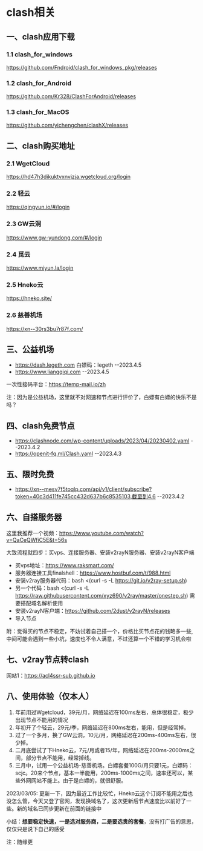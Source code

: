 # clash相关
## 一、clash应用下载
### 1.1 clash_for_windows
https://github.com/Fndroid/clash_for_windows_pkg/releases
### 1.2 clash_for_Android
https://github.com/Kr328/ClashForAndroid/releases
### 1.3 clash_for_MacOS
https://github.com/yichengchen/clashX/releases

## 二、clash购买地址
### 2.1 WgetCloud
https://hd47h3dikuktvxnvjzja.wgetcloud.org/login
### 2.2 轻云
https://qingyun.io/#/login
### 2.3 GW云洞
https://www.gw-yundong.com/#/login
### 2.4 觅云
https://www.miyun.la/login
### 2.5 Hneko云
https://hneko.site/
### 2.6 慈善机场
https://xn--30rs3bu7r87f.com/

## 三、公益机场
- https://dash.legeth.com 白嫖码：legeth --2023.4.5
- https://www.liangqiqi.com --2023.4.5

一次性接码平台：https://temp-mail.io/zh

注：因为是公益机场，这里就不对网速和节点进行评价了，白嫖有白嫖的快乐不是吗？

## 四、clash免费节点
 - https://clashnode.com/wp-content/uploads/2023/04/20230402.yaml --2023.4.2
 - https://openit-fq.ml/Clash.yaml --2023.4.3

## 五、限时免费
 - https://xn--mesv7f5toqlp.com/api/v1/client/subscribe?token=40c3d411fe745cc432d637b6c8535103,截至到4.6 --2023.4.2
 
 ## 六、自搭服务器
 这里我推荐一个视频：https://www.youtube.com/watch?v=QaCeQWfiC5E&t=56s
 
 大致流程就四步：买vps、连接服务器、安装v2rayN服务器、安装v2rayN客户端
  - 买vps地址：https://www.raksmart.com/
  - 服务器连接工具finalshell：https://www.hostbuf.com/t/988.html
  - 安装v2ray服务器代码：bash <(curl -s -L https://git.io/v2ray-setup.sh)
  - 另一个代码：bash <(curl -s -L https://raw.githubusercontent.com/xyz690/v2ray/master/onestep.sh)  需要搭配域名解析使用
  - 安装v2rayN客户端：https://github.com/2dust/v2rayN/releases
  - 导入节点
  
  附：觉得买的节点不稳定，不妨试着自己搭一个，价格比买节点花的钱略多一些,中间可能会遇到一些小坑，速度也不令人满意，不过还算一个不错的学习机会啦
 ## 七、v2ray节点转clash
 网站1：https://acl4ssr-sub.github.io

## 八、使用体验（仅本人）
1. 年前用过Wgetcloud，39元/月，网络延迟在100ms左右，总体很稳定，极少出现节点不能用的情况
2. 年初开了个轻云，29元/季，网络延迟在800ms左右，能用，但是经常掉。
3. 过了一个多月，换了GW云洞，10元/月，网络延迟在200ms-400ms左右，很少掉。
4. 二月底尝试了下Hneko云，7元/月或者15/年，网络延迟在200ms-2000ms之间，部分节点不能用，经常掉线。
5. 三月中，试用一个公益机场-慈善机场。白嫖套餐100G/月只要1元，白嫖码：scjc。20来个节点，基本一半能用，200ms-1000ms之间，速率还可以，某些外网网站不能上。由于是白嫖的，就很舒服。

2023/03/05: 更新一下，因为最近工作比较忙，Hneko云这个订阅不能用之后也没怎么管，今天又登了官网，发现换域名了，这次更新后节点速度比以前好了一些。新的域名已同步更新在前面的链接中

小结：**想要稳定快速，一是选对服务商，二是要选贵的套餐**，没有打广告的意思，仅仅只是说下自己的感受

注：随缘更
